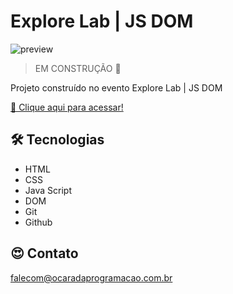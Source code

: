 # Explore Lab | JS DOM 

![preview](./)

> EM CONSTRUÇÃO 🤘

Projeto construído no evento Explore Lab | JS DOM

[🔗 Clique aqui para acessar!](#)

## 🛠 Tecnologias
- HTML
- CSS
- Java Script
- DOM
- Git
- Github

## 😍 Contato

falecom@ocaradaprogramacao.com.br
